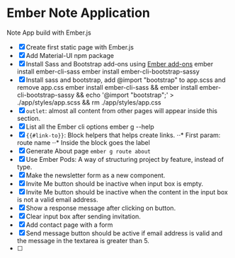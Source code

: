 # Ember Note Application
Note App build with Ember.js
- [x] Create first static page with Ember.js
- [x] Add Material-UI npm package
- [x] Install Sass and Bootstrap add-ons using [Ember add-ons](https://www.emberaddons.com/)
    ember install ember-cli-sass
    ember install ember-cli-bootstrap-sassy
- [x] Install sass and bootstrap, add @import "bootstrap" to app.scss and remove app.css
    ember install ember-cli-sass && ember install ember-cli-bootstrap-sassy && echo '@import "bootstrap";' > ./app/styles/app.scss && rm ./app/styles/app.css
- [x] `outlet`: almost all content from other pages will appear inside this section.
- [x] List all the Ember cli options
    ember g --help
- [x] `{{#link-to}}`: Block helpers that helps create links.
⋅⋅* First param: route name
⋅⋅* Inside the block goes the label
- [x] Generate About page `ember g route about`
- [x] Use Ember Pods: A way of structuring project by feature, instead of type.
- [x] Make the newsletter form as a new component.  
- [x] Invite Me button should be inactive when input box is empty.
- [x] Invite Me button should be inactive when the content in the input box is not a valid email address.
- [x] Show a response message after clicking on button.
- [x] Clear input box after sending invitation.
- [x] Add contact page with a form
- [x] Send message button should be active if email address is valid and the message in the textarea is greater than 5.
- [ ] 
